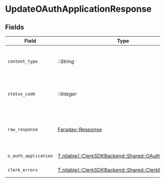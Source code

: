 # UpdateOAuthApplicationResponse


## Fields

| Field                                                                                             | Type                                                                                              | Required                                                                                          | Description                                                                                       |
| ------------------------------------------------------------------------------------------------- | ------------------------------------------------------------------------------------------------- | ------------------------------------------------------------------------------------------------- | ------------------------------------------------------------------------------------------------- |
| `content_type`                                                                                    | *::String*                                                                                        | :heavy_check_mark:                                                                                | HTTP response content type for this operation                                                     |
| `status_code`                                                                                     | *::Integer*                                                                                       | :heavy_check_mark:                                                                                | HTTP response status code for this operation                                                      |
| `raw_response`                                                                                    | [Faraday::Response](https://www.rubydoc.info/gems/faraday/Faraday/Response)                       | :heavy_check_mark:                                                                                | Raw HTTP response; suitable for custom response parsing                                           |
| `o_auth_application`                                                                              | [T.nilable(::ClerkSDKBackend::Shared::OAuthApplication)](../../models/shared/oauthapplication.md) | :heavy_minus_sign:                                                                                | An OAuth application                                                                              |
| `clerk_errors`                                                                                    | [T.nilable(::ClerkSDKBackend::Shared::ClerkErrors)](../../models/shared/clerkerrors.md)           | :heavy_minus_sign:                                                                                | Authorization invalid                                                                             |